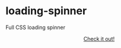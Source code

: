 loading-spinner
===============

Full CSS loading spinner


<p align="center">
  <a href="http://danielefavi.github.io/loading-spinner/">Check it out!</a>
</p>
